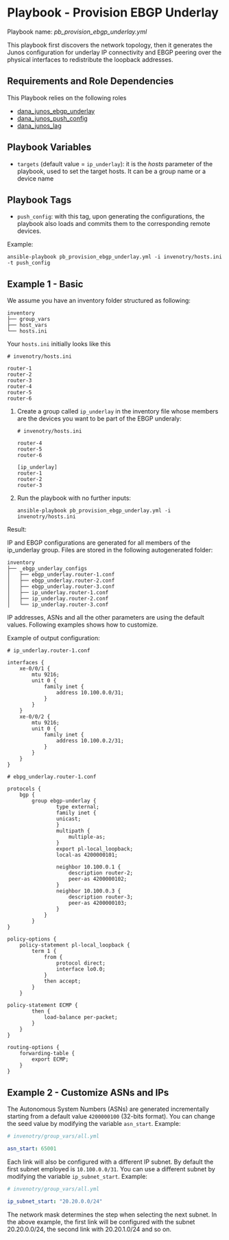 
# Playbook - Provision EBGP Underlay 

Playbook name: _pb_provision_ebgp_underlay.yml_

This playbook first discovers the network topology, then it generates the Junos configuration for underlay IP connectivity 
and EBGP peering over the physical interfaces to redistribute the loopback addresses.

## Requirements and Role Dependencies 

This Playbook relies on the following roles

* [dana_junos_ebgp_underlay](roles/dana_junos_ebgp_underlay/README.md)
* [dana_junos_push_config](roles/dana_junos_push_config/README.md)
* [dana_junos_lag](roles/dana_junos_lag/README.md)


## Playbook Variables

* `targets` (default value = `ip_underlay`): it is the _hosts_ parameter of the playbook, used to set the target hosts. 
It can be a group name or a device name

## Playbook Tags

* `push_config`: with this tag, upon generating the configurations, the playbook also loads and commits them to the 
corresponding remote devices. 

Example:

```
ansible-playbook pb_provision_ebgp_underlay.yml -i invenotry/hosts.ini -t push_config

```

## Example 1 - Basic

We assume you have an inventory folder structured as following:

```
inventory
├── group_vars
├── host_vars
└── hosts.ini
```

Your `hosts.ini` initially looks like this

```
# invenotry/hosts.ini

router-1
router-2
router-3
router-4
router-5
router-6
```

1. Create a group called `ip_underlay` in the inventory file whose members are the devices you want to be part of 
the EBGP underaly:

    ```
    # invenotry/hosts.ini 
    
    router-4
    router-5
    router-6

    [ip_underlay]
    router-1
    router-2
    router-3
    ```
    
2. Run the playbook with no further inputs:

    ```
    ansible-playbook pb_provision_ebgp_underlay.yml -i invenotry/hosts.ini
    ```
    

Result: 

IP and EBGP configurations are generated for all members of the ip_underlay group. 
Files are stored in the following autogenerated folder:

```
inventory
├── _ebgp_underlay_configs
│   ├── ebgp_underlay.router-1.conf
│   ├── ebgp_underlay.router-2.conf
│   ├── ebgp_underlay.router-3.conf
│   ├── ip_underlay.router-1.conf
│   ├── ip_underlay.router-2.conf
│   └── ip_underlay.router-3.conf
```

IP addresses, ASNs and all the other parameters are using the default values. Following examples shows how to customize.

Example of output configuration:


```
# ip_underlay.router-1.conf

interfaces {
    xe-0/0/1 {
        mtu 9216;
        unit 0 {
            family inet {
                address 10.100.0.0/31;
            }
        }
    }
    xe-0/0/2 {
        mtu 9216;
        unit 0 {
            family inet {
                address 10.100.0.2/31;
            }
        }
    }
}
```

```
# ebpg_underlay.router-1.conf

protocols {
    bgp {
        group ebgp-underlay {
                type external;
                family inet {
                unicast;
                }
                multipath {
                    multiple-as;
                }
                export pl-local_loopback;
                local-as 4200000101;
    
                neighbor 10.100.0.1 {
                    description router-2;
                    peer-as 4200000102;
                }
                neighbor 10.100.0.3 {
                    description router-3;
                    peer-as 4200000103;
                }
            }
        }
}

policy-options {
    policy-statement pl-local_loopback {
        term 1 {
            from {
                protocol direct;
                interface lo0.0;
            }
            then accept;
        }
    }

policy-statement ECMP {
        then {
            load-balance per-packet;
        }
    }
}

routing-options {
    forwarding-table {
        export ECMP;
    }
}
```

## Example 2 - Customize ASNs and IPs

The Autonomous System Numbers (ASNs) are generated incrementally starting from a default value `4200000100` 
(32-bits format). 
You can change the seed value by modifying the variable `asn_start`. 
Example:
```yaml
# invenotry/group_vars/all.yml

asn_start: 65001
```

Each link will also be configured with a different IP subnet. By default the first subnet employed is `10.100.0.0/31`. 
You can use a different subnet by modifying the variable `ip_subnet_start`. Example:

```yaml
# invenotry/group_vars/all.yml

ip_subnet_start: "20.20.0.0/24"
```

The network mask determines the step when selecting the next subnet. In the above example, the first link will be 
configured with the subnet 20.20.0.0/24, the second link with 20.20.1.0/24 
and so on. 



